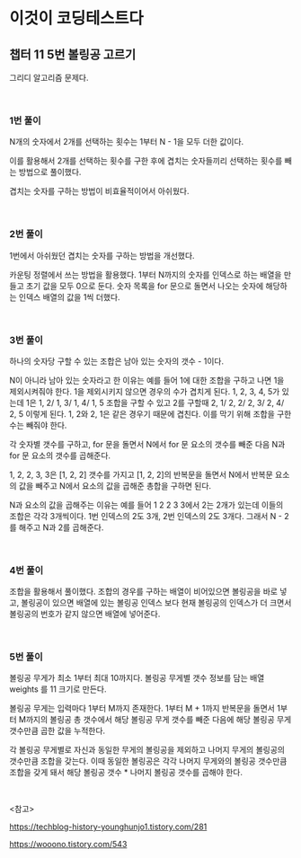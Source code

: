 # 이것이 코딩테스트다

## 챕터 11 5번 볼링공 고르기

그리디 알고리즘 문제다.

<br>

### 1번 풀이

N개의 숫자에서 2개를 선택하는 횟수는 1부터 N - 1을 모두 더한 값이다.

이를 활용해서 2개를 선택하는 횟수를 구한 후에 겹치는 숫자들끼리 선택하는 횟수를 빼는 방법으로 풀이했다.

겹치는 숫자를 구하는 방법이 비효율적이어서 아쉬웠다.

<br>

### 2번 풀이

1번에서 아쉬웠던 겹치는 숫자를 구하는 방법을 개선했다.

카운팅 정렬에서 쓰는 방법을 활용했다. 1부터 N까지의 숫자를 인덱스로 하는 배열을 만들고 초기 값을 모두 0으로 둔다. 숫자 목록을 for 문으로 돌면서 나오는 숫자에 해당하는 인덱스 배열의 값을 1씩 더했다.

<br>

### 3번 풀이

하나의 숫자당 구할 수 있는 조합은 남아 있는 숫자의 갯수 - 1이다.

N이 아니라 남아 있는 숫자라고 한 이유는 예를 들어 1에 대한 조합을 구하고 나면 1을 제외시켜줘야 한다. 1을 제외시키지 않으면 경우의 수가 겹치게 된다. 1, 2, 3, 4, 5가 있는데 1은 1, 2/ 1, 3/ 1, 4/ 1, 5 조합을 구할 수 있고 2를 구할때 2, 1/ 2, 2/ 2, 3/ 2, 4/ 2, 5 이렇게 된다. 1, 2와 2, 1은 같은 경우기 때문에 겹친다. 이를 막기 위해 조합을 구한 수는 빼줘야 한다.

각 숫자별 갯수를 구하고, for 문을 돌면서 N에서 for 문 요소의 갯수를 빼준 다음 N과 for 문 요소의 갯수를 곱해준다.

1, 2, 2, 3, 3은 [1, 2, 2] 갯수를 가지고 [1, 2, 2]의 반복문을 돌면서 N에서 반복문 요소의 값을 빼주고 N에서 요소의 값을 곱해준 총합을 구하면 된다.

N과 요소의 값을 곱해주는 이유는 예를 들어 1 2 2 3 3에서 2는 2개가 있는데 이들의 조합은 각각 3개씩이다. 1번 인덱스의 2도 3개, 2번 인덱스의 2도 3개다. 그래서 N - 2를 해주고 N과 2를 곱해준다.

<br>

### 4번 풀이

조합을 활용해서 풀이했다. 조합의 경우를 구하는 배열이 비어있으면 볼링공을 바로 넣고, 볼링공이 있으면 배열에 있는 볼링공 인덱스 보다 현재 볼링공의 인덱스가 더 크면서 볼링공의 번호가 같지 않으면 배열에 넣어준다.

<br>

### 5번 풀이

볼링공 무게가 최소 1부터 최대 10까지다. 볼링공 무게별 갯수 정보를 담는 배열 weights 를 11 크기로 만든다.

볼링공 무게는 입력마다 1부터 M까지 존재한다. 1부터 M + 1까지 반복문을 돌면서 1부터 M까지의 볼링공 총 갯수에서 해당 볼링공 무게 갯수를 빼준 다음에 해당 볼링공 무게 갯수만큼 곱한 값을 누적한다.

각 볼링공 무게별로 자신과 동일한 무게의 볼링공을 제외하고 나머지 무게의 볼링공의 갯수만큼 조합을 갖는다. 이때 동일한 볼링공은 각각 나머지 무게와의 볼링공 갯수만큼 조합을 갖게 돼서 해당 볼링공 갯수 * 나머지 볼링공 갯수를 곱해야 한다.

<br>

<참고>

https://techblog-history-younghunjo1.tistory.com/281

https://wooono.tistory.com/543

